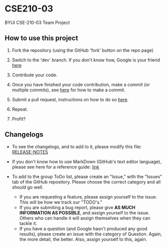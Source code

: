 # CSE210-03

BYUI CSE-210-03 Team Project

## How to use this project

1. Fork the repository (using the GitHub 'fork' button on the repo page)

2. Switch to the 'dev' branch. If you don't know how, Google is your friend [here](https://bfy.tw/SPc6)

3. Contribute your code.

4. Once you have finished your code contribution, make a commit (or multiple commits), see [here](https://bfy.tw/SPc5) for how to make a commit.

5. Submit a pull request, instructions on how to do so [here](https://bfy.tw/SPc7).

6. Repeat.

7. Profit?

## Changelogs

* To see the changelogs, and to add to it, please modify this file: [RELEASE-NOTES](RELEASE-NOTES.md)

* If you don't know how to use MarkDown (GitHub's text editor language), please see here for a reference guide: [link](https://www.markdownguide.org/)


* To add to the group ToDo list, please create an "Issue," with the "Issues" tab of the GitHub repository. Please choose the correct category and all should go well.
  * If you are requesting a feature, please assign yourself to the issue. This will be how we track our "TODO's."
  * If you are submiting a bug report, please give **AS MUCH INFORMATION AS POSSIBLE**, and assign yourself to the issue. Others who can handle it will assign themselves when they can tackle it.
  * If you have a question (and Google hasn't produced any good results), please create an issue with the category of Question. Again, the more detail, the better. Also, assign yourself to this, again.
